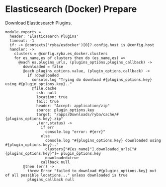 
# Elasticsearch (Docker) Prepare

Download Elasticsearch Plugins.

    module.exports =
      header: 'Elasticsearch Plugins'
      timeout: -1
      if: -> @contexts('ryba/esdocker')[0]?.config.host is @config.host
      handler: ->
        clusters = @config.ryba.es_docker.clusters
        for es_name,es of clusters then do (es_name,es) =>
          @each es.plugins_urls, (plugins_options,plugins_callback) ->
            downloaded = false
            @each plugins_options.value, (plugin_options,callback) ->
              if !downloaded
                console.log "Trying do download #{plugins_options.key} using #{plugin_options.key}.."
                @file.cache
                  ssh: null
                  location: true
                  fail: true
                  header: "Accept: application/zip"
                  source: plugin_options.key
                  target: "/apps/Downloads/ryba/cache/#{plugins_options.key}.zip"
                  ,(err,status) ->
                    if err
                      console.log "error: #{err}"
                    else
                      console.log "#{plugins_options.key} downloaded using #{plugin_options.key}.."
                      clusters["#{es_name}"].downloaded_urls["#{plugins_options.key}"]= plugin_options.key
                      downloaded=true
                    callback null
            @then (err) ->
              throw Error "failed to download #{plugins_options.key} out of all possible locations..." unless downloaded is true
              plugins_callback null
